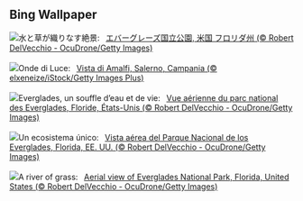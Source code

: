 ## Bing Wallpaper
![](https://www.bing.com/th?id=OHR.AerialEverglades_JA-JP6124375299_UHD.jpg&w=1000)水と草が織りなす絶景:&nbsp;&ensp;[エバーグレーズ国立公園, 米国 フロリダ州 (© Robert DelVecchio - OcuDrone/Getty Images)](https://www.bing.com/th?id=OHR.AerialEverglades_JA-JP6124375299_UHD.jpg)
<br><br/>
![](https://www.bing.com/th?id=OHR.AmalfiCampania_IT-IT5052027567_UHD.jpg&w=1000)Onde di Luce:&nbsp;&ensp;[Vista di Amalfi, Salerno, Campania (© elxeneize/iStock/Getty Images Plus)](https://www.bing.com/th?id=OHR.AmalfiCampania_IT-IT5052027567_UHD.jpg)
<br><br/>
![](https://www.bing.com/th?id=OHR.AerialEverglades_FR-FR3171066688_UHD.jpg&w=1000)Everglades, un souffle d’eau et de vie:&nbsp;&ensp;[Vue aérienne du parc national des Everglades, Floride, États-Unis (© Robert DelVecchio - OcuDrone/Getty Images)](https://www.bing.com/th?id=OHR.AerialEverglades_FR-FR3171066688_UHD.jpg)
<br><br/>
![](https://www.bing.com/th?id=OHR.AerialEverglades_ES-ES3571741863_UHD.jpg&w=1000)Un ecosistema único:&nbsp;&ensp;[Vista aérea del Parque Nacional de los Everglades, Florida, EE. UU. (© Robert DelVecchio - OcuDrone/Getty Images)](https://www.bing.com/th?id=OHR.AerialEverglades_ES-ES3571741863_UHD.jpg)
<br><br/>
![](https://www.bing.com/th?id=OHR.AerialEverglades_EN-GB2444503937_UHD.jpg&w=1000)A river of grass:&nbsp;&ensp;[Aerial view of Everglades National Park, Florida, United States (© Robert DelVecchio - OcuDrone/Getty Images)](https://www.bing.com/th?id=OHR.AerialEverglades_EN-GB2444503937_UHD.jpg)
<br><br/>
